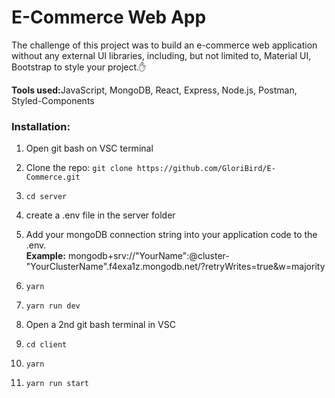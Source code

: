<h1>E-Commerce Web App</h1>

The challenge of this project was to build an e-commerce web application without any external UI libraries, including, but not limited to, Material UI, Bootstrap to style your project.✋ 

<p><strong>Tools used:</strong>JavaScript, MongoDB, React, Express, Node.js, Postman, Styled-Components</p>


<h3>Installation:</h3>
 <ol>
   <li>
    <p>Open git bash on VSC terminal</p></li>
   <li>
    <p>Clone the repo: <code>git clone https://github.com/GloriBird/E-Commerce.git</code></p>
  </li>
  <li>
    <p><code>cd server</code></p>
  </li>
  <li>
    <p>create a .env file in the server folder</p>
  </li>
   <li>
    <p>Add your mongoDB connection string into your application code to the .env. <br>
    <strong>Example:</strong> mongodb+srv://"YourName":<password>@cluster-"YourClusterName".f4exa1z.mongodb.net/?retryWrites=true&w=majority</p>
  </li>
    <li>
    <p><code>yarn</code></p>
  </li>
  <li>
      <p><code>yarn run dev</code></p>
  </li>
  <li>
      <p>Open a 2nd git bash terminal in VSC</p>
  </li>
   <li>
      <p><code>cd client</code></p>
  </li>
  <li>
      <p><code>yarn</code></p>
  </li>
  <li>
      <p><code>yarn run start</code></p>
  </li>
</ol> 
